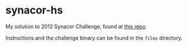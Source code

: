 # synacor-hs

My solution to 2012 Synacor Challenge, found at [this repo](https://github.com/Aneurysm9/vm_challenge). 

Instructions and the challenge binary can be found in the `files` directory.
